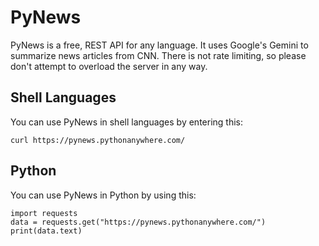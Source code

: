 # PyNews
PyNews is a free, REST API for any language. It uses Google's Gemini to summarize news articles from CNN. There is not rate limiting, so please don't attempt to overload the server in any way.
## Shell Languages
You can use PyNews in shell languages by entering this:
```
curl https://pynews.pythonanywhere.com/
```
## Python
You can use PyNews in Python by using this:
```
import requests
data = requests.get("https://pynews.pythonanywhere.com/")
print(data.text)
```
